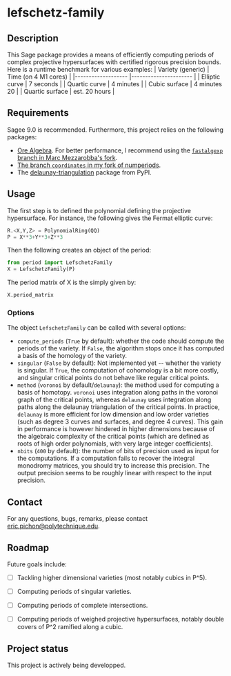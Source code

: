 # lefschetz-family


## Description
This Sage package provides a means of efficiently computing periods of complex projective hypersurfaces with certified rigorous precision bounds. Here is a runtime benchmark for various examples:
| Variety (generic) 	| Time (on 4 M1 cores) 	|
|-------------------	|----------------------	|
| Elliptic curve    	| 7 seconds            	|
| Quartic curve     	| 4 minutes            	|
| Cubic surface     	| 4 minutes 20         	|
| Quartic surface   	| est. 20 hours        	|

## Requirements
Sagee 9.0 is recommended. Furthermore, this project relies on the following packages:

- [Ore Algebra](https://github.com/mkauers/ore_algebra). For better performance, I recommend using the [`fastalgexp` branch in Marc Mezzarobba's fork](https://github.com/mezzarobba/ore_algebra/tree/fastalgexp).
- [The branch `coordinates` in my fork of numperiods](https://gitlab.inria.fr/epichonp/numperiods/-/tree/coordinates).
- The [delaunay-triangulation](https://pypi.org/project/delaunay-triangulation/) package from PyPI.

## Usage
The first step is to defined the polynomial defining the projective hypersurface. For instance, the following gives the Fermat elliptic curve:
```python
R.<X,Y,Z> = PolynomialRing(QQ)
P = X**3+Y**3+Z**3
```
Then the following creates an object of the period:
```python
from period import LefschetzFamily
X = LefschetzFamily(P)
```
The period matrix of X is the simply given by:
```python
X.period_matrix
```

### Options
The object `LefschetzFamily` can be called with several options:
- `compute_periods` (`True` by default): whether the code should compute the periods of the variety. If `False`, the algorithm stops once it has computed a basis of the homology of the variety.
- `singular` (`False` by default): Not implemented yet -- whether the variety is singular. If `True`, the computation of cohomology is a bit more costly, and singular critical points do not behave like regular critical points.
- `method` (`voronoi` by default/`delaunay`): the method used for computing a basis of homotopy. `voronoi` uses integration along paths in the voronoi graph of the critical points, whereas `delaunay` uses integration along paths along the delaunay triangulation of the critical points. In practice, `delaunay` is more efficient for low dimension and low order varieties (such as degree 3 curves and surfaces, and degree 4 curves). This gain in performance is however hindered in higher dimensions because of the algebraic complexity of the critical points (which are defined as roots of high order polynomials, with very large integer coefficients).
- `nbits` (`400` by default): the number of bits of precision used as input for the computations. If a computation fails to recover the integral  monodromy matrices, you should try to increase this precision. The output precision seems to be roughly linear with respect to the input precision.

## Contact
For any questions, bugs, remarks, please contact [eric.pichon@polytechnique.edu](mailto:eric.pichon@polytechnique.edu).

## Roadmap
Future goals include:
- [ ] Tackling higher dimensional varieties (most notably cubics in P^5).
- [ ] Computing periods of singular varieties.
- [ ] Computing periods of complete intersections.
- [ ] Computing periods of weighed projective hypersurfaces, notably double covers of P^2 ramified along a cubic.


## Project status
This project is actively being developped.
